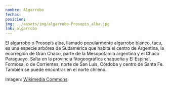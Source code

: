 ```yaml
---
nombre: Algarrobo
fechas:
posicion: 
img: ../assets/img/algarrobo-Prosopis_alba.jpg
lnk: algarrobo
---
```


<p>El algarrobo o Prosopis alba, llamado popularmente algarrobo blanco, tacu, es una especie arbórea de Sudamérica que habita el centro de Argentina, la ecorregión de Gran Chaco, parte de la Mesopotamia argentina y el Chaco Paraguayo. Salta en la provincia fitogeográfica chaqueña y El Espinal, Formosa, o de Corrientes, norte de San Luis, Córdoba y centro de Santa Fe. También se puede encontrar en el norte chileno.</p>

<span>Imagen: <a href="https://commons.wikimedia.org/wiki/Category:Prosopis_alba#/media/File:Prosopis_alba.jpg" target="blank_">Wikimedia Commons</a></span>
